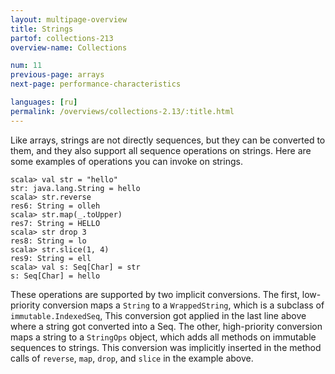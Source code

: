 ```yaml
---
layout: multipage-overview
title: Strings
partof: collections-213
overview-name: Collections

num: 11
previous-page: arrays
next-page: performance-characteristics

languages: [ru]
permalink: /overviews/collections-2.13/:title.html
---
```


Like arrays, strings are not directly sequences, but they can be converted to them, and they also support all sequence operations on strings. Here are some examples of operations you can invoke on strings.

    scala> val str = "hello"
    str: java.lang.String = hello
    scala> str.reverse
    res6: String = olleh
    scala> str.map(_.toUpper)
    res7: String = HELLO
    scala> str drop 3
    res8: String = lo
    scala> str.slice(1, 4)
    res9: String = ell
    scala> val s: Seq[Char] = str
    s: Seq[Char] = hello

These operations are supported by two implicit conversions. The first, low-priority conversion maps a `String` to a `WrappedString`, which is a subclass of `immutable.IndexedSeq`, This conversion got applied in the last line above where a string got converted into a Seq. The other, high-priority conversion maps a string to a `StringOps` object, which adds all methods on immutable sequences to strings. This conversion was implicitly inserted in the method calls of `reverse`, `map`, `drop`, and `slice` in the example above.
